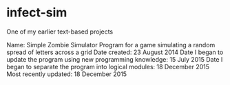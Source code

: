 # infect-sim
One of my earlier text-based projects

Name: Simple Zombie Simulator
Program for a game simulating a random spread of letters across a grid
Date created: 23 August 2014
Date I began to update the program using new programming knowledge: 15 July 2015
Date I began to separate the program into logical modules: 18 December 2015
Most recently updated: 18 December 2015
